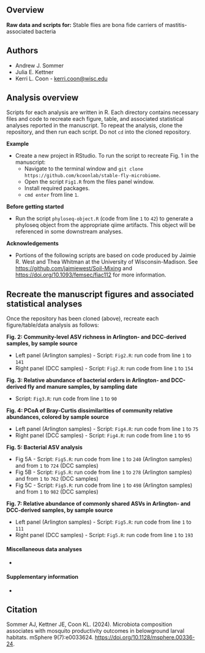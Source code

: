 ## Overview 
**Raw data and scripts for:**
Stable flies are bona fide carriers of mastitis-associated bacteria

## Authors 
* Andrew J. Sommer
* Julia E. Kettner
* Kerri L. Coon - kerri.coon@wisc.edu

## Analysis overview 
Scripts for each analysis are written in R. Each directory contains necessary files and code to recreate each figure, table, and associated statistical analyses reported in the manuscript. To repeat the analysis, clone the repository, and then run each script. Do not `cd` into the cloned repository. 

**Example**
* Create a new project in RStudio. To run the script to recreate Fig. 1 in the manuscript: 
	* Navigate to the terminal window and `git clone https://github.com/kcoonlab/stable-fly-microbiome`.
	* Open the script `Fig1.R` from the files panel window.
	* Install required packages. 
	* `cmd enter` from line `1`.

**Before getting started**
* Run the script `phyloseq-object.R` (code from line `1` to `42`) to generate a phyloseq object from the appropriate qiime artifacts. This object will be referenced in some downstream analyses.

**Acknowledgements**
* Portions of the following scripts are based on code produced by Jaimie R. West and Thea Whitman at the University of Wisconsin-Madison. See https://github.com/jaimiewest/Soil-Mixing and https://doi.org/10.1093/femsec/fiac112 for more information.

## Recreate the manuscript figures and associated statistical analyses
Once the repository has been cloned (above), recreate each figure/table/data analysis as follows: 

**Fig. 2: Community-level ASV richness in Arlington- and DCC-derived samples, by sample source**
* Left panel (Arlington samples) - Script: `Fig2.R`: run code from line `1` to `141`
* Right panel (DCC samples) - Script: `Fig2.R`: run code from line `1` to `154`

**Fig. 3: Relative abundance of bacterial orders in Arlington- and DCC-derived fly and manure samples, by sampling date**
* Script: `Fig3.R`: run code from line `1` to `90`

**Fig. 4: PCoA of Bray-Curtis dissimilarities of community relative abundances, colored by sample source**
* Left panel (Arlington samples) - Script: `Fig4.R`: run code from line `1` to `75`
* Right panel (DCC samples) - Script: `Fig4.R`: run code from line `1` to `95`

**Fig. 5: Bacterial ASV analysis**
* Fig 5A - Script: `Fig5.R`: run code from line `1` to `240` (Arlington samples) and from `1` to `724` (DCC samples)
* Fig 5B - Script: `Fig5.R`: run code from line `1` to `278` (Arlington samples) and from `1` to `762` (DCC samples)
* Fig 5C - Script: `Fig5.R`: run code from line `1` to `498` (Arlington samples) and from `1` to `982` (DCC samples)

**Fig. 7: Relative abundance of commonly shared ASVs in Arlington- and DCC-derived samples, by sample source**
* Left panel (Arlington samples) - Script: `Fig5.R`: run code from line `1` to `111`
* Right panel (DCC samples) - Script: `Fig5.R`: run code from line `1` to `193`

#### Miscellaneous data analyses
* 

#### Supplementary information 
* 

## Citation 
Sommer AJ, Kettner JE, Coon KL. (2024). Microbiota composition associates with mosquito productivity outcomes in belowground larval habitats. mSphere 9(7):e0033624. https://doi.org/10.1128/msphere.00336-24.

